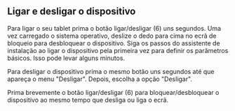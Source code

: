 ## Ligar e desligar o dispositivo

Para ligar o seu tablet prima o botão ligar/desligar (6) uns segundos. Uma vez carregado o sistema operativo, deslize o dedo para cima no ecrã de bloqueio para desbloquear o dispositivo. Siga os passos do assistente de instalação ao ligar o dispositivo pela primeira vez para definir os parâmetros básicos. Isso pode levar alguns minutos.

Para desligar o dispositivo prima o mesmo botão uns segundos até que apareça o menu "Desligar". Depois, escolha a opção "Desligar".

Prima brevemente o botão ligar/desligar (6) para bloquear/desbloquear o dispositivo ao mesmo tempo que desliga ou liga o ecrã.
